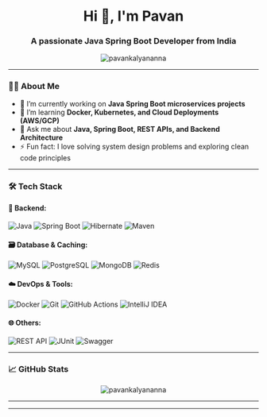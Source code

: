 <!--
**pavankalyananna/pavankalyananna** is a ✨ _special_ ✨ repository because its `README.md` (this file) appears on your GitHub profile.

Here are some ideas to get you started:

- 🔭 I’m currently working on ...
- 🌱 I’m currently learning ...
- 👯 I’m looking to collaborate on ...
- 🤔 I’m looking for help with ...
- 💬 Ask me about ...
- 📫 How to reach me: ...
- 😄 Pronouns: ...
- ⚡ Fun fact: ...
-->
<h1 align="center">Hi 👋, I'm Pavan </h1>
<h3 align="center">A passionate Java Spring Boot Developer from India</h3>

<p align="center">
  <img src="https://komarev.com/ghpvc/?username=pavankalyananna&label=Profile%20views&color=0e75b6&style=flat" alt="pavankalyananna" />
</p>

---

### 🧑‍💻 About Me

- 🔭 I’m currently working on **Java Spring Boot microservices projects**
- 🌱 I’m learning **Docker, Kubernetes, and Cloud Deployments (AWS/GCP)**
- 💬 Ask me about **Java, Spring Boot, REST APIs, and Backend Architecture**
- ⚡ Fun fact: I love solving system design problems and exploring clean code principles

---

### 🛠️ Tech Stack

#### 🚀 Backend:
![Java](https://img.shields.io/badge/Java-ED8B00?style=for-the-badge&logo=openjdk&logoColor=white)
![Spring Boot](https://img.shields.io/badge/Spring_Boot-6DB33F?style=for-the-badge&logo=spring-boot&logoColor=white)
![Hibernate](https://img.shields.io/badge/Hibernate-59666C?style=for-the-badge&logo=hibernate&logoColor=white)
![Maven](https://img.shields.io/badge/Maven-C71A36?style=for-the-badge&logo=apachemaven&logoColor=white)

#### 🗃️ Database & Caching:
![MySQL](https://img.shields.io/badge/MySQL-4479A1?style=for-the-badge&logo=mysql&logoColor=white)
![PostgreSQL](https://img.shields.io/badge/PostgreSQL-336791?style=for-the-badge&logo=postgresql&logoColor=white)
![MongoDB](https://img.shields.io/badge/MongoDB-47A248?style=for-the-badge&logo=mongodb&logoColor=white)
![Redis](https://img.shields.io/badge/Redis-DC382D?style=for-the-badge&logo=redis&logoColor=white)

#### ☁️ DevOps & Tools:
![Docker](https://img.shields.io/badge/Docker-2496ED?style=for-the-badge&logo=docker&logoColor=white)
![Git](https://img.shields.io/badge/Git-F05032?style=for-the-badge&logo=git&logoColor=white)
![GitHub Actions](https://img.shields.io/badge/GitHub_Actions-2088FF?style=for-the-badge&logo=github-actions&logoColor=white)
![IntelliJ IDEA](https://img.shields.io/badge/IntelliJ-000000?style=for-the-badge&logo=intellijidea&logoColor=white)

#### 🌐 Others:
![REST API](https://img.shields.io/badge/REST-02569B?style=for-the-badge&logo=rest&logoColor=white)
![JUnit](https://img.shields.io/badge/JUnit-25A162?style=for-the-badge&logo=junit5&logoColor=white)
![Swagger](https://img.shields.io/badge/Swagger-85EA2D?style=for-the-badge&logo=swagger&logoColor=black)

---

### 📈 GitHub Stats

<p align="center">
  <img src="https://github-readme-stats.vercel.app/api?username=pavankalyananna&show_icons=true&theme=tokyonight" alt="pavankalyananna" />
</p>



---



---
